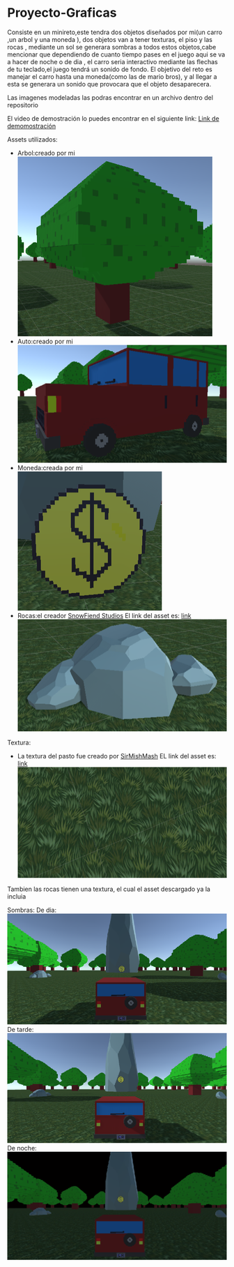 
# Proyecto-Graficas

Consiste en un minireto,este tendra dos objetos diseñados por mi(un carro ,un arbol y una moneda ), dos objetos van a tener texturas, el piso y las rocas ,  mediante un sol se generara sombras a todos estos objetos,cabe mencionar que dependiendo de cuanto tiempo pases en el juego aqui se va a hacer de noche o de dia , el carro seria interactivo mediante las flechas de tu teclado,el juego tendrá un sonido de fondo.
El objetivo del reto es manejar el carro  hasta una moneda(como las de mario bros), y al llegar a esta se generara un sonido que provocara que  el objeto  desaparecera.

Las imagenes modeladas las podras encontrar en un archivo dentro del repositorio

El video de demostración lo puedes encontrar en el siguiente link: [Link de demomostración](https://www.youtube.com/watch?v=YX_t1DKGlj8 "Link de demomostración")

Assets utilizados:

 - Arbol:creado por mi
 ![arbol](https://github.com/jeduardocb/Proyecto-Graficas/blob/main/imagenes%20de%20los%20objetos/arbol.PNG)
 - Auto:creado por mi
 ![auto](https://github.com/jeduardocb/Proyecto-Graficas/blob/main/imagenes%20de%20los%20objetos/carro.PNG)
 - Moneda:creada por mi 
 ![moneda](https://github.com/jeduardocb/Proyecto-Graficas/blob/main/imagenes%20de%20los%20objetos/moneda.PNG)
 - Rocas:el creador  [ SnowFiend Studios](https://assetstore.unity.com/publishers/21946) El link del asset es: [link](https://assetstore.unity.com/packages/3d/environments/lowpoly-rocks-137970)
 ![piedra](https://github.com/jeduardocb/Proyecto-Graficas/blob/main/imagenes%20de%20los%20objetos/piedra.PNG)

Textura:
- La textura del pasto fue creado por [SirMishMash](https://assetstore.unity.com/publishers/51508) EL link del asset es: [link](https://assetstore.unity.com/packages/3d/environments/smm-stylized-grass-184975)
![pasto](https://github.com/jeduardocb/Proyecto-Graficas/blob/main/imagenes%20de%20los%20objetos/pasto.PNG)

Tambien las rocas tienen una textura, el cual el asset descargado ya la incluia

Sombras:
De dia:
![dia](https://github.com/jeduardocb/Proyecto-Graficas/blob/main/imagenes%20de%20los%20objetos/dia.PNG)
De tarde:
![tarde](https://github.com/jeduardocb/Proyecto-Graficas/blob/main/imagenes%20de%20los%20objetos/tarde.PNG)
De noche:
![noche](https://github.com/jeduardocb/Proyecto-Graficas/blob/main/imagenes%20de%20los%20objetos/noche.PNG)
